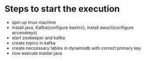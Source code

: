 Steps to start the execution
=======
*    spin up linux machine
*    install java, Kafka(configure bashrc), install awscli(configure accesskeys)
*    start zookeeper and kafka
*    create topics in kafka
*    create neccessary tables in dynamodb with correct primary key
*    now execute master.java






